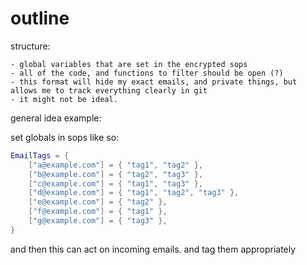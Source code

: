 # outline


structure:

    - global variables that are set in the encrypted sops
    - all of the code, and functions to filter should be open (?)
    - this format will hide my exact emails, and private things, but allows me to track everything clearly in git
    - it might not be ideal.


general idea example:

set globals in sops like so:

```lua
EmailTags = {
    ["a@example.com"] = { "tag1", "tag2" },
    ["b@example.com"] = { "tag2", "tag3" },
    ["c@example.com"] = { "tag1", "tag3" },
    ["d@example.com"] = { "tag1", "tag2", "tag3" },
    ["e@example.com"] = { "tag2" },
    ["f@example.com"] = { "tag1" },
    ["g@example.com"] = { "tag3" },
}
```
and then this can act on incoming emails. and tag them appropriately


